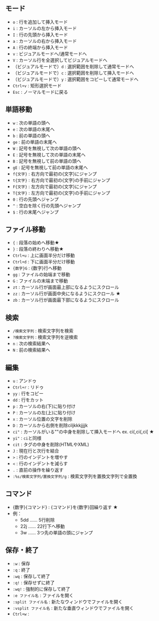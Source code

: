 
## モード

- `o` : 行を追加して挿入モード
- `i` : カーソルの左から挿入モード
- `I` : 行の先頭から挿入モード
- `a` : カーソルの右から挿入モード
- `A` : 行の終端から挿入モード
- `v` : ビジュアルモードへ/通常モードへ
- `V` : カーソル行を全選択してビジュアルモードへ
- （ビジュアルモードで）`d` : 選択範囲を削除して通常モードへ
- （ビジュアルモードで）`c` : 選択範囲を削除して挿入モードへ
- （ビジュアルモードで）`y` : 選択範囲をコピーして通常モードへ
- `Ctrl+v` : 矩形選択モード
- `Esc` : ノーマルモードに戻る

## 単語移動

- `w` : 次の単語の頭へ
- `e` : 次の単語の末尾へ
- `b` : 前の単語の頭へ
- `ge` : 前の単語の末尾へ
- `W` : 記号を無視して次の単語の頭へ
- `E` : 記号を無視して次の単語の末尾へ
- `B` : 記号を無視して前の単語の頭へ
- `gE` : 記号を無視して前の単語の末尾へ
- `f{文字}` : 右方向で最初の{文字}にジャンプ
- `t{文字}` : 右方向で最初の{文字}の手前にジャンプ
- `F{文字}` : 左方向で最初の{文字}にジャンプ
- `T{文字}` : 左方向で最初の{文字}の手前にジャンプ
- `0` : 行の先頭へジャンプ
- `^` : 空白を除く行の先頭へジャンプ
- `$` : 行の末尾へジャンプ

## ファイル移動

- `{` : 段落の始めへ移動★
- `}` : 段落の終わりへ移動★
- `Ctrl+u` : 上に画面半分だけ移動
- `Ctrl+d` : 下に画面半分だけ移動
- `{数字}G` : {数字}行へ移動
- `gg` : ファイルの始端まで移動
- `G` : ファイルの末端まで移動
- `zt` : カーソル行が画面最上部になるようにスクロール
- `zz` : カーソル行が画面中央になるようにスクロール ★
- `zb` : カーソル行が画面最下部になるようにスクロール

## 検索

- `/検索文字列` : 検索文字列を検索
- `?検索文字列` : 検索文字列を逆検索
- `n` : 次の検索結果へ
- `N` : 前の検索結果へ

## 編集

- `u` : アンドゥ
- `Ctrl+r` : リドゥ
- `yy` : 行をコピー
- `dd` : 行をカット
- `p` : カーソルの右(下)に貼り付け
- `P` : カーソルの左(上)に貼り付け
- `x` : カーソル位置の文字を削除
- `D` : カーソルから右側を削除ciljkkkjjjjk
- `ci"` : カーソルがいる""の中身を削除して挿入モードへ ex. ci(,ci{,ci[ ★
- `yi"` : `ci`と同様
- `cit` : タグの中身を削除(HTMLやXML)
- `J` : 現在行と次行を結合
- `>` : 行のインデントを増やす
- `<` : 行のインデントを減らす
- `.` : 直前の操作を繰り返す
- `:%s/検索文字列/置換文字列/g` : 検索文字列を置換文字列で全置換

## コマンド

- {数字}{コマンド} : {コマンド}を{数字}回繰り返す ★
- 例：
  - 5dd …… 5行削除
  - 22j …… 22行下へ移動
  - 3w …… 3つ先の単語の頭にジャンプ

## 保存・終了

- `:w` : 保存
- `:q` : 終了
- `:wq` : 保存して終了
- `:q!` : 保存せずに終了
- `:wq!` : 強制的に保存して終了
- `:e ファイル名` : ファイルを開く
- `:split ファイル名` : 新たなウィンドウでファイルを開く
- `:vsplit ファイル名` : 新たな垂直ウィンドウでファイルを開く
- `Ctrl+w` :
